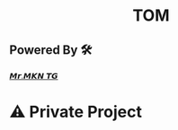 
<h1 align="center">
  <b>TOM</b>
</h1>


## Powered By 🛠️

[𝙈𝙧.𝙈𝙆𝙉 𝙏𝙂 ](@c_i_n_i_m_a_v_i_l_l_a )

# ⚠️ Private Project 
